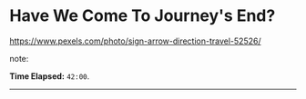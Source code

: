 <!-- .slide: data-background="img/background/destination-arrows.jpg" data-background-color="black" data-background-opacity="0.3"-->

# Have We Come To Journey's End?  <!-- .element: class="stroke" -->

<https://www.pexels.com/photo/sign-arrow-direction-travel-52526/> <!-- .element: class="attribution" -->

note:

**Time Elapsed:** `42:00`.

---
